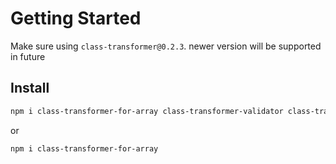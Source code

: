 # Getting Started

Make sure using `class-transformer@0.2.3`. newer version will be supported in future

## Install

```bash
npm i class-transformer-for-array class-transformer-validator class-transformer@0.2.3 class-validator reflect-metadata
```

or

```bash
npm i class-transformer-for-array
```
